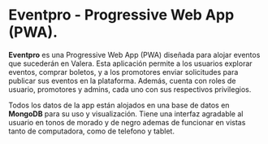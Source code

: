 # Eventpro - Progressive Web App (PWA).

**Eventpro** es una Progressive Web App (PWA) diseñada para alojar eventos que sucederán en Valera. Esta aplicación permite a los usuarios explorar eventos, comprar boletos, y a los promotores enviar solicitudes para publicar sus eventos en la plataforma. Además, cuenta con roles de usuario, promotores y admins, cada uno con sus respectivos privilegios.

Todos los datos de la app están alojados en una base de datos en **MongoDB** para su uso y visualización. Tiene una interfaz agradable al usuario en tonos de morado y de negro ademas de funcionar en vistas tanto de computadora, como de telefono y tablet.